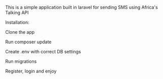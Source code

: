 This is a simple application built in laravel for sending SMS using Africa's Talking API

Installation:

Clone the app

Run composer update

Create .env with correct DB settings

Run migrations

Register, login and enjoy


